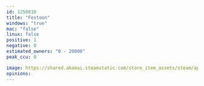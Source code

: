 ```yaml
---
id: 1250810
title: "Festoon"
windows: "true"
mac: "false"
linux: false
positive: 1
negative: 0
estimated_owners: "0 - 20000"
peak_ccu: 0

image: https://shared.akamai.steamstatic.com/store_item_assets/steam/apps/1250810/header.jpg?t=1606392316
opinions:
---
```

